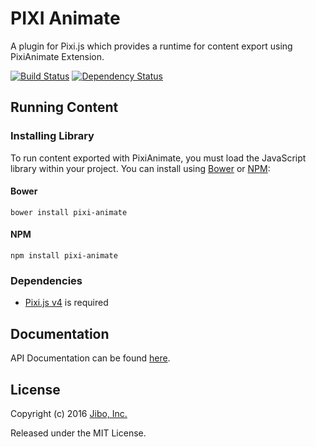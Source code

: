 # PIXI Animate

A plugin for Pixi.js which provides a runtime for content export using PixiAnimate Extension. 

[![Build Status](https://travis-ci.org/jiborobot/pixi-animate.svg?branch=master)](https://travis-ci.org/jiborobot/pixi-animate) [![Dependency Status](https://david-dm.org/jiborobot/pixi-animate.svg)](https://david-dm.org/jiborobot/pixi-animate)

## Running Content

### Installing Library

To run content exported with PixiAnimate, you must load the JavaScript library within your project. You can install using [Bower](http://bower.io) or [NPM](http://www.npmjs.org):

#### Bower
```
bower install pixi-animate
```
#### NPM
```
npm install pixi-animate
```

### Dependencies

* [Pixi.js v4](http://pixijs.com) is required

## Documentation

API Documentation can be found [here](http://jiborobot.github.io/pixi-animate/).

## License

Copyright (c) 2016 [Jibo, Inc.](http://github.com/jiborobot)

Released under the MIT License.
